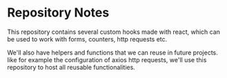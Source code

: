 # Repository Notes

This repository contains several custom hooks made with react, which can be used to work
with forms, counters, http requests etc.

We'll also have helpers and functions that we can reuse in future projects.
like for example the configuration of axios http requests, we'll use this repository
to host all reusable functionalities.
